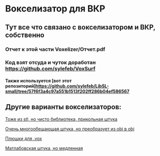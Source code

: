 # Вокселизатор для ВКР
## Тут все что связано с вокселизатором и ВКР, собственно


### Отчет к этой части Voxelizer/Отчет.pdf 


### Код взят отсуда и чуток доработан https://github.com/sylefeb/VoxSurf
#### Также используется [вот этот репозиторий]https://github.com/sylefeb/LibSL-small/tree/57f6f3a4c97a551b1513f202ff286b04ef586567


## Другие варианты вокселизаторов:

[Тоже из stl, но чисто библиотека, прикольная штука](https://github.com/karimnaaji/voxelizer)

[Очень многообещающая штука, но преобразует из obj в obj](https://github.com/kctess5/voxelizer)

[Плюшки для .vox](https://github.com/jpaver/opengametools)

[Матлабовская штука, но медленная](https://www.mathworks.com/matlabcentral/fileexchange/21044-3d-voxelizer)
